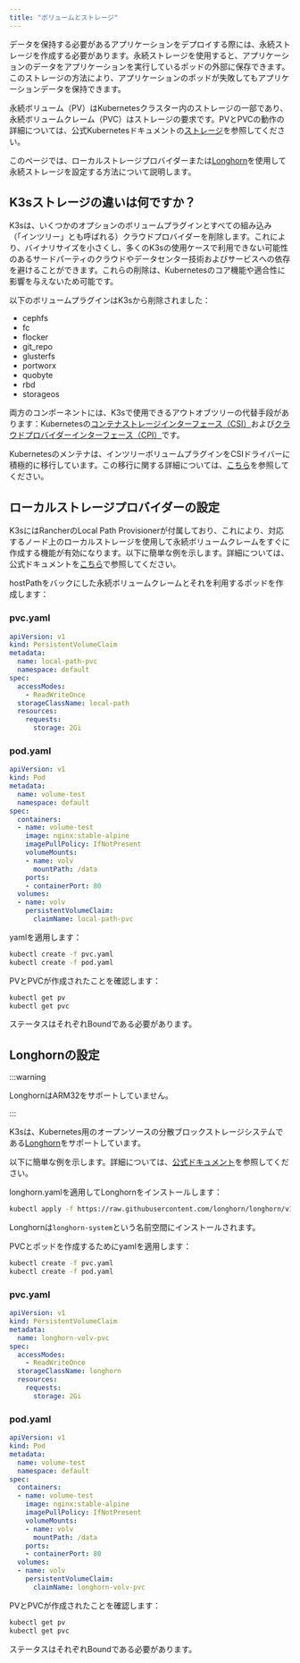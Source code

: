 ```yaml
---
title: "ボリュームとストレージ"
---
```


データを保持する必要があるアプリケーションをデプロイする際には、永続ストレージを作成する必要があります。永続ストレージを使用すると、アプリケーションのデータをアプリケーションを実行しているポッドの外部に保存できます。このストレージの方法により、アプリケーションのポッドが失敗してもアプリケーションデータを保持できます。

永続ボリューム（PV）はKubernetesクラスター内のストレージの一部であり、永続ボリュームクレーム（PVC）はストレージの要求です。PVとPVCの動作の詳細については、公式Kubernetesドキュメントの[ストレージ](https://kubernetes.io/docs/concepts/storage/volumes/)を参照してください。

このページでは、ローカルストレージプロバイダーまたは[Longhorn](#setting-up-longhorn)を使用して永続ストレージを設定する方法について説明します。

## K3sストレージの違いは何ですか？

K3sは、いくつかのオプションのボリュームプラグインとすべての組み込み（「インツリー」とも呼ばれる）クラウドプロバイダーを削除します。これにより、バイナリサイズを小さくし、多くのK3sの使用ケースで利用できない可能性のあるサードパーティのクラウドやデータセンター技術およびサービスへの依存を避けることができます。これらの削除は、Kubernetesのコア機能や適合性に影響を与えないため可能です。

以下のボリュームプラグインはK3sから削除されました：

* cephfs
* fc
* flocker
* git_repo
* glusterfs
* portworx
* quobyte
* rbd
* storageos

両方のコンポーネントには、K3sで使用できるアウトオブツリーの代替手段があります：Kubernetesの[コンテナストレージインターフェース（CSI）](https://github.com/container-storage-interface/spec/blob/master/spec.md)および[クラウドプロバイダーインターフェース（CPI）](https://kubernetes.io/docs/tasks/administer-cluster/running-cloud-controller/)です。

Kubernetesのメンテナは、インツリーボリュームプラグインをCSIドライバーに積極的に移行しています。この移行に関する詳細については、[こちら](https://kubernetes.io/blog/2021/12/10/storage-in-tree-to-csi-migration-status-update/)を参照してください。

## ローカルストレージプロバイダーの設定
K3sにはRancherのLocal Path Provisionerが付属しており、これにより、対応するノード上のローカルストレージを使用して永続ボリュームクレームをすぐに作成する機能が有効になります。以下に簡単な例を示します。詳細については、公式ドキュメントを[こちら](https://github.com/rancher/local-path-provisioner/blob/master/README.md#usage)で参照してください。

hostPathをバックにした永続ボリュームクレームとそれを利用するポッドを作成します：

### pvc.yaml

```yaml
apiVersion: v1
kind: PersistentVolumeClaim
metadata:
  name: local-path-pvc
  namespace: default
spec:
  accessModes:
    - ReadWriteOnce
  storageClassName: local-path
  resources:
    requests:
      storage: 2Gi
```

### pod.yaml

```yaml
apiVersion: v1
kind: Pod
metadata:
  name: volume-test
  namespace: default
spec:
  containers:
  - name: volume-test
    image: nginx:stable-alpine
    imagePullPolicy: IfNotPresent
    volumeMounts:
    - name: volv
      mountPath: /data
    ports:
    - containerPort: 80
  volumes:
  - name: volv
    persistentVolumeClaim:
      claimName: local-path-pvc
```

yamlを適用します：

```bash
kubectl create -f pvc.yaml
kubectl create -f pod.yaml
```

PVとPVCが作成されたことを確認します：

```bash
kubectl get pv
kubectl get pvc
```

ステータスはそれぞれBoundである必要があります。

## Longhornの設定

:::warning

LonghornはARM32をサポートしていません。

::: 

K3sは、Kubernetes用のオープンソースの分散ブロックストレージシステムである[Longhorn](https://github.com/longhorn/longhorn)をサポートしています。

以下に簡単な例を示します。詳細については、[公式ドキュメント](https://longhorn.io/docs/latest/)を参照してください。

longhorn.yamlを適用してLonghornをインストールします：

```bash
kubectl apply -f https://raw.githubusercontent.com/longhorn/longhorn/v1.6.0/deploy/longhorn.yaml
```

Longhornは`longhorn-system`という名前空間にインストールされます。

PVCとポッドを作成するためにyamlを適用します：

```bash
kubectl create -f pvc.yaml
kubectl create -f pod.yaml
```

### pvc.yaml

```yaml
apiVersion: v1
kind: PersistentVolumeClaim
metadata:
  name: longhorn-volv-pvc
spec:
  accessModes:
    - ReadWriteOnce
  storageClassName: longhorn
  resources:
    requests:
      storage: 2Gi
```

### pod.yaml

```yaml
apiVersion: v1
kind: Pod
metadata:
  name: volume-test
  namespace: default
spec:
  containers:
  - name: volume-test
    image: nginx:stable-alpine
    imagePullPolicy: IfNotPresent
    volumeMounts:
    - name: volv
      mountPath: /data
    ports:
    - containerPort: 80
  volumes:
  - name: volv
    persistentVolumeClaim:
      claimName: longhorn-volv-pvc
```

PVとPVCが作成されたことを確認します：

```bash
kubectl get pv
kubectl get pvc
```

ステータスはそれぞれBoundである必要があります。